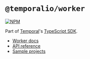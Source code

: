 # `@temporalio/worker`

[![NPM](https://img.shields.io/npm/v/@temporalio/worker?style=for-the-badge)](https://www.npmjs.com/package/@temporalio/worker)

Part of [Temporal](https://temporal.io)'s [TypeScript SDK](https://docs.temporal.io/typescript/introduction/).

- [Worker docs](https://docs.temporal.io/typescript/workers)
- [API reference](https://typescript.temporal.io/api/namespaces/worker)
- [Sample projects](https://github.com/temporalio/samples-typescript)
